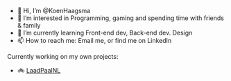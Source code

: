 - 👋 Hi, I’m @KoenHaagsma
- 👀 I’m interested in Programming, gaming and spending time with friends & family
- 🌱 I’m currently learning Front-end dev, Back-end dev. Design
- 📫 How to reach me: Email me, or find me on LinkedIn

Currently working on my own projects:
- 🚲 [LaadPaalNL](https://github.com/LaadPaal)

<!---
KoenHaagsma/KoenHaagsma is a ✨ special ✨ repository because its `README.md` (this file) appears on your GitHub profile.
You can click the Preview link to take a look at your changes.
--->
